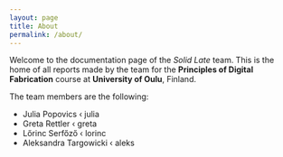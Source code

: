 ```yaml
---
layout: page
title: About
permalink: /about/
---
```


Welcome to the documentation page of the *Solid Late* team. This is the home of all reports made by the team for the **Principles of Digital Fabrication** course at **University of Oulu**, Finland.

The team members are the following:

- Julia Popovics &lsaquo; <span class="badge badge-light">julia</span>
- Greta Rettler &lsaquo; <span class="badge badge-light">greta</span>
- Lőrinc Serfőző &lsaquo; <span class="badge badge-light">lorinc</span>
- Aleksandra Targowicki &lsaquo; <span class="badge badge-light">aleks</span>
